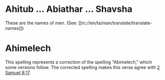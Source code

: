 # Ahitub ... Abiathar ... Shavsha

These are the names of men. (See: [[rc://en/ta/man/translate/translate-names]])

# Ahimelech

This spelling represents a correction of the spelling "Abimelech," which some versions follow. The corrected spelling makes this verse agree with [2 Samuel 8:17](../08/17.md).

